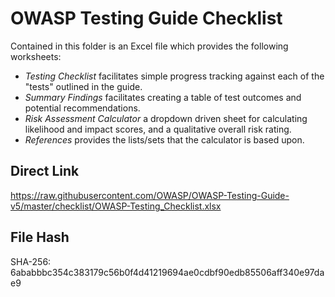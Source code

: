 # OWASP Testing Guide Checklist

Contained in this folder is an Excel file which provides the following worksheets:
* _Testing Checklist_ facilitates simple progress tracking against each of the "tests" outlined in the guide.
* _Summary Findings_ facilitates creating a table of test outcomes and potential recommendations.
* _Risk Assessment Calculator_ a dropdown driven sheet for calculating likelihood and impact scores, and a qualitative overall risk rating.
* _References_ provides the lists/sets that the calculator is based upon.

## Direct Link

https://raw.githubusercontent.com/OWASP/OWASP-Testing-Guide-v5/master/checklist/OWASP-Testing_Checklist.xlsx

## File Hash

SHA-256: 6ababbbc354c383179c56b0f4d41219694ae0cdbf90edb85506aff340e97dae9
